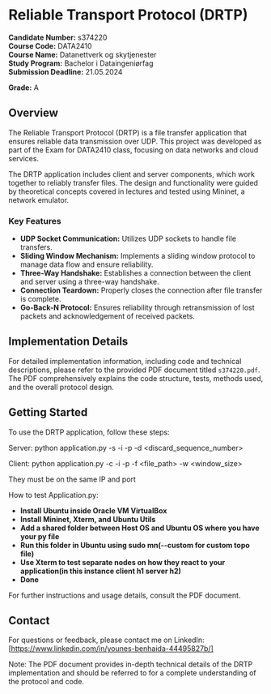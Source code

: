 # Reliable Transport Protocol (DRTP)

**Candidate Number:** s374220  
**Course Code:** DATA2410  
**Course Name:** Datanettverk og skytjenester  
**Study Program:** Bachelor i Dataingeniørfag  
**Submission Deadline:** 21.05.2024

**Grade:** A

## Overview

The Reliable Transport Protocol (DRTP) is a file transfer application that ensures reliable data transmission over UDP. This project was developed as part of the Exam for DATA2410 class, focusing on data networks and cloud services.

The DRTP application includes client and server components, which work together to reliably transfer files. The design and functionality were guided by theoretical concepts covered in lectures and tested using Mininet, a network emulator.

### Key Features

- **UDP Socket Communication:** Utilizes UDP sockets to handle file transfers.
- **Sliding Window Mechanism:** Implements a sliding window protocol to manage data flow and ensure reliability.
- **Three-Way Handshake:** Establishes a connection between the client and server using a three-way handshake.
- **Connection Teardown:** Properly closes the connection after file transfer is complete.
- **Go-Back-N Protocol:** Ensures reliability through retransmission of lost packets and acknowledgement of received packets.

## Implementation Details

For detailed implementation information, including code and technical descriptions, please refer to the provided PDF document titled `s374220.pdf`. The PDF comprehensively explains the code structure, tests, methods used, and the overall protocol design.

## Getting Started

To use the DRTP application, follow these steps:

Server:
python application.py -s -i <ip> -p <port> -d <discard_sequence_number>

Client:
python application.py -c -i <ip> -p <port> -f <file_path> -w <window_size>

They must be on the same IP and port

How to test Application.py:
- **Install Ubuntu inside Oracle VM VirtualBox**
- **Install Mininet, Xterm, and Ubuntu Utils**
- **Add a shared folder between Host OS and Ubuntu OS where you have your py file**
- **Run this folder in Ubuntu using sudo mn(--custom for custom topo file)**
- **Use Xterm to test separate nodes on how they react to your application(in this instance client h1 server h2)**
- **Done**

For further instructions and usage details, consult the PDF document.

## Contact
For questions or feedback, please contact me on LinkedIn: [https://www.linkedin.com/in/younes-benhaida-44495827b/]

Note: The PDF document provides in-depth technical details of the DRTP implementation and should be referred to for a complete understanding of the protocol and code.
